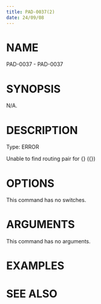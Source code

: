 ```yaml
---
title: PAD-0037(2)
date: 24/09/08
---
```


# NAME

PAD-0037 - PAD-0037

# SYNOPSIS

N/A.

# DESCRIPTION

Type: ERROR

Unable to find routing pair for {} ({})

# OPTIONS

This command has no switches.

# ARGUMENTS

This command has no arguments.

# EXAMPLES

# SEE ALSO
